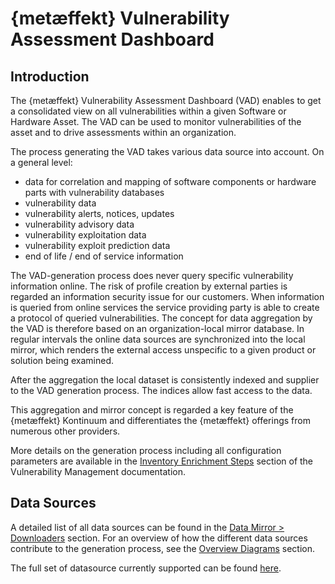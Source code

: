 # {metæffekt} Vulnerability Assessment Dashboard

## Introduction

The {metæffekt} Vulnerability Assessment Dashboard (VAD) enables to get a consolidated view on all vulnerabilities
within a given Software or Hardware Asset. The VAD can be used to monitor vulnerabilities of the asset and to drive
assessments within an organization.

The process generating the VAD takes various data source into account. On a general level:

- data for correlation and mapping of software components or hardware parts with vulnerability databases
- vulnerability data
- vulnerability alerts, notices, updates
- vulnerability advisory data
- vulnerability exploitation data
- vulnerability exploit prediction data
- end of life / end of service information

The VAD-generation process does never query specific vulnerability information online. The risk of
profile creation by external parties is regarded an information security issue for our customers. When information
is queried from online services the service providing party is able to create a protocol of queried vulnerabilities.
The concept for data aggregation by the VAD is therefore based on an organization-local mirror database. In regular
intervals the online data sources are synchronized into the local mirror, which renders the external access unspecific
to a given product or solution being examined.

After the aggregation the local dataset is consistently indexed and supplier to the VAD generation process. The indices
allow fast access to the data.

This aggregation and mirror concept is regarded a key feature of the {metæffekt} Kontinuum and differentiates the
{metæffekt} offerings from numerous other providers.

More details on the generation process including all configuration parameters are available in the
[Inventory Enrichment Steps](../metaeffekt-vulnerability-management/inventory-enrichment/inventory-enrichment-steps.md#vulnerability-assessment-dashboard)
section of the Vulnerability Management documentation.

## Data Sources

A detailed list of all data sources can be found in the
[Data Mirror > Downloaders](../metaeffekt-vulnerability-management/data-mirror/download.md) section.
For an overview of how the different data sources contribute to the generation process, see the
[Overview Diagrams](../metaeffekt-vulnerability-management/diagrams/individual-index-diagrams.md) section.

The full set of datasource currently supported can be found [here](../metaeffekt-vulnerability-management/vulnerability-data-sources.md).
